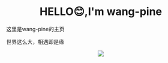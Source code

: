 <h1 align="center"> HELLO😊,I'm wang-pine</h1>
<p>这里是wang-pine的主页</p>
<p>世界这么大，相遇即是缘</p>

<p align="center">
    <a href="https://www.github.com/wang-pine" class = "rich-diff-level-one">
        <img src = https://github-readme-stats.vercel.app/api?username=wang-pine>
    </a>
</p>
